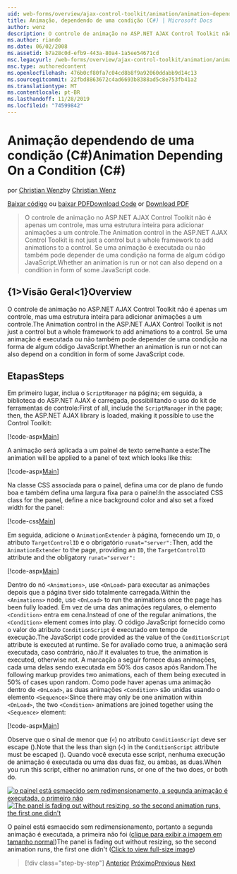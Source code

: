 ```yaml
---
uid: web-forms/overview/ajax-control-toolkit/animation/animation-depending-on-a-condition-cs
title: Animação, dependendo de uma condição (C#) | Microsoft Docs
author: wenz
description: O controle de animação no ASP.NET AJAX Control Toolkit não é apenas um controle, mas uma estrutura inteira para adicionar animações a um controle. Se uma animação é...
ms.author: riande
ms.date: 06/02/2008
ms.assetid: b7a28c0d-efb9-443a-80a4-1a5ee54671cd
msc.legacyurl: /web-forms/overview/ajax-control-toolkit/animation/animation-depending-on-a-condition-cs
msc.type: authoredcontent
ms.openlocfilehash: 476b0cf80fa7c04cd8b8f9a92060ddabb9d14c13
ms.sourcegitcommit: 22fbd8863672c4ad6693b8388ad5c8e753fb41a2
ms.translationtype: MT
ms.contentlocale: pt-BR
ms.lasthandoff: 11/28/2019
ms.locfileid: "74599842"
---
```

# <a name="animation-depending-on-a-condition-c"></a><span data-ttu-id="3cb39-104">Animação dependendo de uma condição (C#)</span><span class="sxs-lookup"><span data-stu-id="3cb39-104">Animation Depending On a Condition (C#)</span></span>

<span data-ttu-id="3cb39-105">por [Christian Wenz](https://github.com/wenz)</span><span class="sxs-lookup"><span data-stu-id="3cb39-105">by [Christian Wenz](https://github.com/wenz)</span></span>

<span data-ttu-id="3cb39-106">[Baixar código](https://download.microsoft.com/download/f/9/a/f9a26acd-8df4-4484-8a18-199e4598f411/Animation4.cs.zip) ou [baixar PDF](https://download.microsoft.com/download/6/7/1/6718d452-ff89-4d3f-a90e-c74ec2d636a3/animation4CS.pdf)</span><span class="sxs-lookup"><span data-stu-id="3cb39-106">[Download Code](https://download.microsoft.com/download/f/9/a/f9a26acd-8df4-4484-8a18-199e4598f411/Animation4.cs.zip) or [Download PDF](https://download.microsoft.com/download/6/7/1/6718d452-ff89-4d3f-a90e-c74ec2d636a3/animation4CS.pdf)</span></span>

> <span data-ttu-id="3cb39-107">O controle de animação no ASP.NET AJAX Control Toolkit não é apenas um controle, mas uma estrutura inteira para adicionar animações a um controle.</span><span class="sxs-lookup"><span data-stu-id="3cb39-107">The Animation control in the ASP.NET AJAX Control Toolkit is not just a control but a whole framework to add animations to a control.</span></span> <span data-ttu-id="3cb39-108">Se uma animação é executada ou não também pode depender de uma condição na forma de algum código JavaScript.</span><span class="sxs-lookup"><span data-stu-id="3cb39-108">Whether an animation is run or not can also depend on a condition in form of some JavaScript code.</span></span>

## <a name="overview"></a><span data-ttu-id="3cb39-109">{1&gt;Visão Geral&lt;1}</span><span class="sxs-lookup"><span data-stu-id="3cb39-109">Overview</span></span>

<span data-ttu-id="3cb39-110">O controle de animação no ASP.NET AJAX Control Toolkit não é apenas um controle, mas uma estrutura inteira para adicionar animações a um controle.</span><span class="sxs-lookup"><span data-stu-id="3cb39-110">The Animation control in the ASP.NET AJAX Control Toolkit is not just a control but a whole framework to add animations to a control.</span></span> <span data-ttu-id="3cb39-111">Se uma animação é executada ou não também pode depender de uma condição na forma de algum código JavaScript.</span><span class="sxs-lookup"><span data-stu-id="3cb39-111">Whether an animation is run or not can also depend on a condition in form of some JavaScript code.</span></span>

## <a name="steps"></a><span data-ttu-id="3cb39-112">Etapas</span><span class="sxs-lookup"><span data-stu-id="3cb39-112">Steps</span></span>

<span data-ttu-id="3cb39-113">Em primeiro lugar, inclua o `ScriptManager` na página; em seguida, a biblioteca do ASP.NET AJAX é carregada, possibilitando o uso do kit de ferramentas de controle:</span><span class="sxs-lookup"><span data-stu-id="3cb39-113">First of all, include the `ScriptManager` in the page; then, the ASP.NET AJAX library is loaded, making it possible to use the Control Toolkit:</span></span>

[!code-aspx[Main](animation-depending-on-a-condition-cs/samples/sample1.aspx)]

<span data-ttu-id="3cb39-114">A animação será aplicada a um painel de texto semelhante a este:</span><span class="sxs-lookup"><span data-stu-id="3cb39-114">The animation will be applied to a panel of text which looks like this:</span></span>

[!code-aspx[Main](animation-depending-on-a-condition-cs/samples/sample2.aspx)]

<span data-ttu-id="3cb39-115">Na classe CSS associada para o painel, defina uma cor de plano de fundo boa e também defina uma largura fixa para o painel:</span><span class="sxs-lookup"><span data-stu-id="3cb39-115">In the associated CSS class for the panel, define a nice background color and also set a fixed width for the panel:</span></span>

[!code-css[Main](animation-depending-on-a-condition-cs/samples/sample3.css)]

<span data-ttu-id="3cb39-116">Em seguida, adicione o `AnimationExtender` à página, fornecendo um `ID`, o atributo `TargetControlID` e o obrigatório `runat="server":`</span><span class="sxs-lookup"><span data-stu-id="3cb39-116">Then, add the `AnimationExtender` to the page, providing an `ID`, the `TargetControlID` attribute and the obligatory `runat="server":`</span></span>

[!code-aspx[Main](animation-depending-on-a-condition-cs/samples/sample4.aspx)]

<span data-ttu-id="3cb39-117">Dentro do nó `<Animations>`, use `<OnLoad>` para executar as animações depois que a página tiver sido totalmente carregada.</span><span class="sxs-lookup"><span data-stu-id="3cb39-117">Within the `<Animations>` node, use `<OnLoad>` to run the animations once the page has been fully loaded.</span></span> <span data-ttu-id="3cb39-118">Em vez de uma das animações regulares, o elemento `<Condition>` entra em cena.</span><span class="sxs-lookup"><span data-stu-id="3cb39-118">Instead of one of the regular animations, the `<Condition>` element comes into play.</span></span> <span data-ttu-id="3cb39-119">O código JavaScript fornecido como o valor do atributo `ConditionScript` é executado em tempo de execução.</span><span class="sxs-lookup"><span data-stu-id="3cb39-119">The JavaScript code provided as the value of the `ConditionScript` attribute is executed at runtime.</span></span> <span data-ttu-id="3cb39-120">Se for avaliado como true, a animação será executada, caso contrário, não.</span><span class="sxs-lookup"><span data-stu-id="3cb39-120">If it evaluates to true, the animation is executed, otherwise not.</span></span> <span data-ttu-id="3cb39-121">A marcação a seguir fornece duas animações, cada uma delas sendo executada em 50% dos casos após Random.</span><span class="sxs-lookup"><span data-stu-id="3cb39-121">The following markup provides two animations, each of them being executed in 50% of cases upon random.</span></span> <span data-ttu-id="3cb39-122">Como pode haver apenas uma animação dentro de `<OnLoad>`, as duas animações `<Condition>` são unidas usando o elemento `<Sequence>`:</span><span class="sxs-lookup"><span data-stu-id="3cb39-122">Since there may only be one animation within `<OnLoad>`, the two `<Condition>` animations are joined together using the `<Sequence>` element:</span></span>

[!code-aspx[Main](animation-depending-on-a-condition-cs/samples/sample5.aspx)]

<span data-ttu-id="3cb39-123">Observe que o sinal de menor que (`<`) no atributo `ConditionScript` deve ser escape ().</span><span class="sxs-lookup"><span data-stu-id="3cb39-123">Note that the less than sign (`<`) in the `ConditionScript` attribute must be escaped ().</span></span> <span data-ttu-id="3cb39-124">Quando você executa esse script, nenhuma execução de animação é executada ou uma das duas faz, ou ambas, as duas.</span><span class="sxs-lookup"><span data-stu-id="3cb39-124">When you run this script, either no animation runs, or one of the two does, or both do.</span></span>

<span data-ttu-id="3cb39-125">[![o painel está esmaecido sem redimensionamento, a segunda animação é executada, o primeiro não](animation-depending-on-a-condition-cs/_static/image2.png)](animation-depending-on-a-condition-cs/_static/image1.png)</span><span class="sxs-lookup"><span data-stu-id="3cb39-125">[![The panel is fading out without resizing, so the second animation runs, the first one didn't](animation-depending-on-a-condition-cs/_static/image2.png)](animation-depending-on-a-condition-cs/_static/image1.png)</span></span>

<span data-ttu-id="3cb39-126">O painel está esmaecido sem redimensionamento, portanto a segunda animação é executada, a primeira não foi ([clique para exibir a imagem em tamanho normal](animation-depending-on-a-condition-cs/_static/image3.png))</span><span class="sxs-lookup"><span data-stu-id="3cb39-126">The panel is fading out without resizing, so the second animation runs, the first one didn't ([Click to view full-size image](animation-depending-on-a-condition-cs/_static/image3.png))</span></span>

> [!div class="step-by-step"]
> <span data-ttu-id="3cb39-127">[Anterior](executing-several-animations-after-each-other-cs.md)
> [Próximo](picking-one-animation-out-of-a-list-cs.md)</span><span class="sxs-lookup"><span data-stu-id="3cb39-127">[Previous](executing-several-animations-after-each-other-cs.md)
[Next](picking-one-animation-out-of-a-list-cs.md)</span></span>
